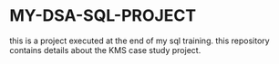 # MY-DSA-SQL-PROJECT
this is a project executed at the end of my sql training. this repository contains details about the KMS case study project.
